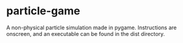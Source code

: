 # particle-game
A non-physical particle simulation made in pygame. Instructions are onscreen, and an executable can be found in the dist directory.

